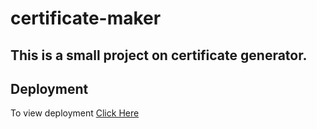 # certificate-maker
This is a small project on certificate generator.
---
## Deployment
To view deployment [Click Here]()
